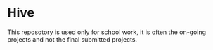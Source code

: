 # Hive
This reposotory is used only for school work, it is often the on-going projects and not the final submitted projects.
